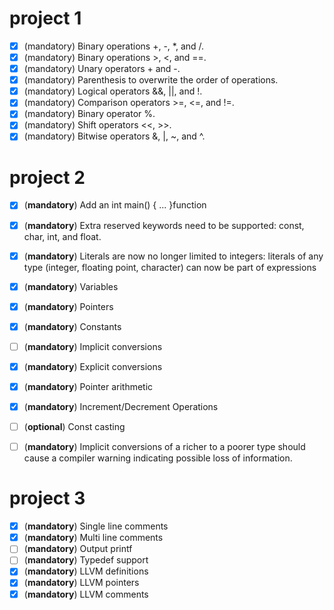 # project 1

- [x] (mandatory) Binary operations +, -, *, and /.
- [x] (mandatory) Binary operations >, <, and ==.
- [x] (mandatory) Unary operators + and -.
- [x] (mandatory) Parenthesis to overwrite the order of operations.
- [x] (mandatory) Logical operators &&, ||, and !.
- [x] (mandatory) Comparison operators >=, <=, and !=.
- [x] (mandatory) Binary operator %.
- [x] (mandatory) Shift operators <<, >>.
- [x] (mandatory) Bitwise operators &, |, ~, and ^.

# project 2

- [x] (**mandatory**) Add an int main() { ... }function
- [x] (**mandatory**) Extra reserved keywords need to be supported: const, char, int, and float.
- [x] (**mandatory**) Literals are now no longer limited to integers: literals of any type (integer, floating point,
  character) can now be part of expressions
- [x] (**mandatory**) Variables
- [x] (**mandatory**) Pointers
- [x] (**mandatory**) Constants
- [ ] (**mandatory**) Implicit conversions
- [x] (**mandatory**) Explicit conversions
- [x] (**mandatory**) Pointer arithmetic
- [x] (**mandatory**) Increment/Decrement Operations
- [ ] (**optional**) Const casting

- [ ] (**mandatory**) Implicit conversions of a richer to a poorer type should cause a compiler warning indicating
  possible loss of information.

# project 3

- [x] (**mandatory**) Single line comments
- [x] (**mandatory**) Multi line comments
- [ ] (**mandatory**) Output printf
- [ ] (**mandatory**) Typedef support
- [x] (**mandatory**) LLVM definitions
- [x] (**mandatory**) LLVM pointers
- [x] (**mandatory**) LLVM comments